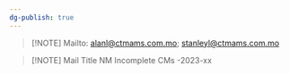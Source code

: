 ```yaml
---
dg-publish: true
---
```

> [!NOTE] Mailto:
>  alanl@ctmams.com.mo; stanleyl@ctmams.com.mo

> [!NOTE] Mail Title
> NM Incomplete CMs -2023-xx

